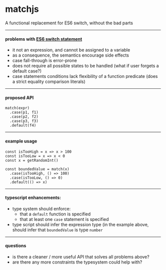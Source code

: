 # matchjs

A functional replacement for ES6 switch, without the bad parts

---

#### problems with [ES6 switch statement](https://developer.mozilla.org/en-US/docs/Web/JavaScript/Reference/Statements/switch)
- it not an expression, and cannot be assigned to a variable
- as a consequence, the semantics encourage side effects
- case fall-through is error-prone
- does not require all possible states to be handled (what if user forgets a default case?)
- case statements conditions lack flexibility of a function predicate (does a strict equality comparison literals)

---

#### proposed API
```es6
match(expr)
  .case(p1, f1)
  .case(p2, f2)
  .case(p3, f3)
  .default(f4)
```

---

#### example usage
```es6
const isTooHigh = x => x > 100
const isTooLow = x => x < 0
const x = getRandomInt()

const boundedValue = match(x)
  .case(isTooHigh, () => 100)
  .case(isTooLow, () => 0)
  .default(() => x)
```

---

#### typescript enhancements:
- type system should enforce:
  - that a `default` function is specified
  - that at least one `case` statement is specified
- type script should infer the expression type (in the example above, should infer that `boundedValue` is type `number`
---

#### questions 
- is there a cleaner / more useful API that solves all problems above?
- are there any more constraints the typesystem could help with?
